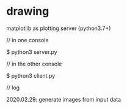 # drawing

matplotlib as plotting server (python3.7+)

// in one console

$ python3 server.py


// in the other console

$ python3 client.py

// log

2020.02.29: generate images from input data
